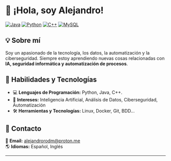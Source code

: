 # 👋 ¡Hola, soy Alejandro!

[![Java](https://img.shields.io/badge/Java-%23ED8B00.svg?logo=openjdk&logoColor=white)](#) 
[![Python](https://img.shields.io/badge/Python-3776AB?logo=python&logoColor=fff)](#)
[![C++](https://img.shields.io/badge/C++-%2300599C.svg?logo=c%2B%2B&logoColor=white)](#)
[![MySQL](https://img.shields.io/badge/MySQL-4479A1?logo=mysql&logoColor=fff)](#)

## 💡 Sobre mí
Soy un apasionado de la tecnología, los datos, la automatización y la ciberseguridad. Siempre estoy aprendiendo nuevas cosas relacionadas con **IA, seguridad informática y automatización de procesos**.

## 🚀 Habilidades y Tecnologías
- 💻 **Lenguajes de Programación:** Python, Java, C++.
- 🔐 **Intereses:** Inteligencia Artificial, Análisis de Datos, Ciberseguridad, Automatización
- 🛠 **Herramientas y Tecnologías:** Linux, Docker, Git, BDD...

## 💬 Contacto
📩 **Email:** [alejandrorodm@proton.me](mailto:alejandrorodm@proton.me)  
🌎 **Idiomas:** Español, Inglés  

---

